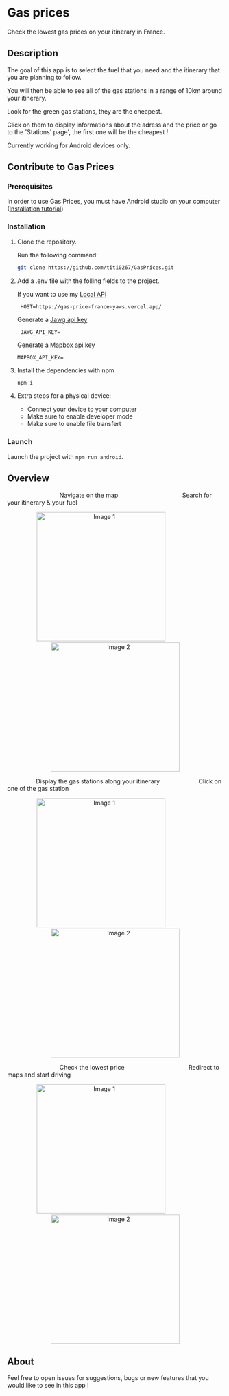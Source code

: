 # Gas prices

Check the lowest gas prices on your itinerary in France.

## Description

The goal of this app is to select the fuel that you need and the itinerary that you are planning to follow.

You will then be able to see all of the gas stations in a range of 10km around your itinerary.

Look for the green gas stations, they are the cheapest.

Click on them to display informations about the adress and the price or go to the 'Stations' page', the first one will be the cheapest !

Currently working for Android devices only.

## Contribute to Gas Prices

### Prerequisites

In order to use Gas Prices, you must have Android studio on your computer ([Installation tutorial](https://developer.android.com/studio?gclid=CjwKCAiAk9itBhASEiwA1my_6-dk0m3UvyOMjxqDJeNsd9j0jMEXx3uFZYSBSyfwXPqqH3YuMeWnxxoCY3oQAvD_BwE&gclsrc=aw.ds))

### Installation

1. Clone the repository.

   Run the following command:

   ```bash
   git clone https://github.com/titi0267/GasPrices.git
   ```

2. Add a .env file with the folling fields to the project.

   If you want to use my [Local API](https://github.com/titi0267/GasPrices-Api)

   ```.env
    HOST=https://gas-price-france-yaws.vercel.app/
   ```

   Generate a [Jawg api key](https://www.jawg.io/en/)

   ```.env
    JAWG_API_KEY=
   ```

   Generate a [Mapbox api key](https://www.mapbox.com/)

   ```.env
   MAPBOX_API_KEY=
   ```

3. Install the dependencies with npm

   ```bash
   npm i
   ```

4. Extra steps for a physical device:
   - Connect your device to your computer
   - Make sure to enable developer mode
   - Make sure to enable file transfert

### Launch

Launch the project with
`npm run android`.

## Overview

<p align="left">
     &nbsp;&nbsp;&nbsp;&nbsp;&nbsp;&nbsp;&nbsp;  &nbsp;&nbsp;&nbsp;&nbsp;&nbsp;&nbsp;&nbsp;&nbsp;&nbsp;&nbsp;&nbsp;&nbsp;&nbsp;&nbsp;&nbsp;  &nbsp;&nbsp;&nbsp;&nbsp;&nbsp;&nbsp;
  <span>Navigate on the map</span>
    &nbsp;&nbsp;&nbsp;&nbsp;&nbsp;&nbsp;&nbsp;&nbsp;&nbsp;&nbsp;&nbsp;&nbsp;&nbsp;&nbsp;  &nbsp;&nbsp;&nbsp;&nbsp;&nbsp;&nbsp;&nbsp;&nbsp;&nbsp;&nbsp;&nbsp;&nbsp;&nbsp;&nbsp;&nbsp;&nbsp;&nbsp;&nbsp;&nbsp;&nbsp;&nbsp;
  <span>Search for your itinerary & your fuel</span>
</p>

<p align="center">
  <img src="src/assets//ReadMe/map-page.png" alt="Image 1" width="300">
  &nbsp;&nbsp;&nbsp;&nbsp;&nbsp;&nbsp;&nbsp;&nbsp;&nbsp;&nbsp;&nbsp;&nbsp;&nbsp;&nbsp;&nbsp;&nbsp;
  <img src="src/assets//ReadMe/search-page.png" alt="Image 2" width="300">
</p>

<p align="left">
    &nbsp;&nbsp;&nbsp;&nbsp;&nbsp;&nbsp;&nbsp;&nbsp; &nbsp;&nbsp;&nbsp;&nbsp;&nbsp;&nbsp;&nbsp;
  <span>Display the gas stations along your itinerary</span>
      &nbsp;&nbsp;&nbsp;&nbsp;&nbsp;&nbsp;&nbsp;&nbsp;&nbsp;&nbsp;&nbsp;&nbsp;&nbsp;&nbsp;&nbsp;&nbsp;&nbsp;&nbsp;&nbsp;&nbsp;&nbsp;
  <span>Click on one of the gas station</span>
</p>

<p align="center">
  <img src="src/assets//ReadMe/pumps-on-map.png" alt="Image 1" width="300">
  &nbsp;&nbsp;&nbsp;&nbsp;&nbsp;&nbsp;&nbsp;&nbsp;&nbsp;&nbsp;&nbsp;&nbsp;&nbsp;&nbsp;&nbsp;&nbsp;
  <img src="src/assets//ReadMe/click-on-pump.png" alt="Image 2" width="300">
</p>

<p align="left">
    &nbsp;&nbsp;&nbsp;&nbsp;&nbsp;&nbsp;&nbsp;  &nbsp;&nbsp;&nbsp;&nbsp;&nbsp;&nbsp;&nbsp;&nbsp;&nbsp;&nbsp;&nbsp;&nbsp;&nbsp;&nbsp;&nbsp;  &nbsp;&nbsp;&nbsp;&nbsp;&nbsp;&nbsp;
  <span>Check the lowest price</span>
    &nbsp;&nbsp;&nbsp;&nbsp;&nbsp;&nbsp;&nbsp;&nbsp;&nbsp;&nbsp;&nbsp;&nbsp;&nbsp;&nbsp;  &nbsp;&nbsp;&nbsp;&nbsp;&nbsp;&nbsp;&nbsp;&nbsp;&nbsp;&nbsp;&nbsp;&nbsp;&nbsp;&nbsp;&nbsp;&nbsp;&nbsp;&nbsp;&nbsp;&nbsp;&nbsp;
  <span>Redirect to maps and start driving</span>
</p>

<p align="center">
  <img src="src/assets//ReadMe/pump-data.png" alt="Image 1" width="300">
  &nbsp;&nbsp;&nbsp;&nbsp;&nbsp;&nbsp;&nbsp;&nbsp;&nbsp;&nbsp;&nbsp;&nbsp;&nbsp;&nbsp;&nbsp;&nbsp;
  <img src="src/assets//ReadMe/redirect-to-maps.png" alt="Image 2" width="300">
</p>

## About

Feel free to open issues for suggestions, bugs or new features that you would like to see in this app !
